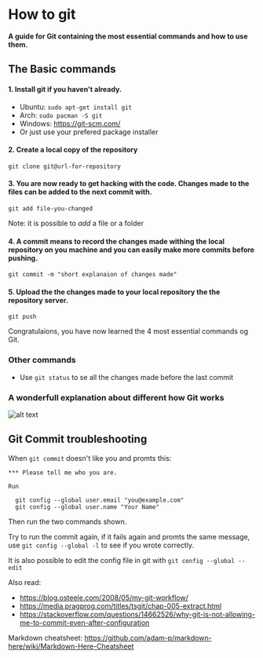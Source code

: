 # How to git

**A guide for Git containing the most essential commands and how to use them.**

## The Basic commands

#### 1. Install git if you haven't already.
  * Ubuntu: `sudo apt-get install git`
  * Arch: `sudo pacman -S git`
  * Windows: https://git-scm.com/
  * Or just use your prefered package installer

#### 2. Create a local copy of the repository

`git clone git@url-for-repository`

#### 3. You are now ready to get hacking with the code. Changes made to the files can be added to the next commit with.

`git add file-you-changed`

Note: it is possible to *add* a file or a folder

#### 4. A **commit** means to record the changes made withing the local repository on you machine and you can easily make more commits before pushing.

`git commit -m "short explanaion of changes made"`

#### 5. Upload the the changes made to your local repository the the repository server.

`git push`

Congratulaions, you have now learned the 4 most essential commands og Git.

### Other commands

* Use `git status` to se all the changes made before the last commit

### A wonderfull explanation about different how Git works
![alt text](https://i.imgur.com/Aofvzhw.png "Git transport")



## Git Commit troubleshooting

When `git commit` doesn't like you and promts this:

```
*** Please tell me who you are.

Run

  git config --global user.email "you@example.com"
  git config --global user.name "Your Name"
```
Then run the two commands shown.

Try to run the commit again, if it fails again and promts the same message, use `git config --global -l` to see if you wrote correctly.


It is also possible to edit the config file in git with `git config --global --edit`


Also read: 
* https://blog.osteele.com/2008/05/my-git-workflow/
* https://media.pragprog.com/titles/tsgit/chap-005-extract.html
* https://stackoverflow.com/questions/14662526/why-git-is-not-allowing-me-to-commit-even-after-configuration

Markdown cheatsheet: https://github.com/adam-p/markdown-here/wiki/Markdown-Here-Cheatsheet
